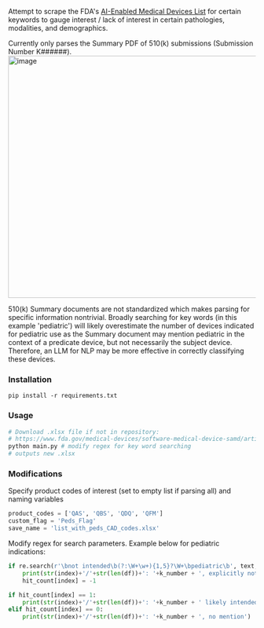 Attempt to scrape the FDA's [AI-Enabled Medical Devices List](https://www.fda.gov/medical-devices/software-medical-device-samd/artificial-intelligence-enabled-medical-devices) for certain keywords to gauge interest / lack of interest in certain pathologies, modalities, and demographics.

Currently only parses the Summary PDF of 510(k) submissions (Submission Number K######).
<img width="694" height="493" alt="image" src="https://github.com/user-attachments/assets/d490db90-339f-4c9a-92dc-cc3aa1dd48df" />

510(k) Summary documents are not standardized which makes parsing for specific information nontrivial. Broadly searching for key words (in this example 'pediatric') will likely overestimate the number of devices indicated for pediatric use as the Summary document may mention pediatric in the context of a predicate device, but not necessarily the subject device. Therefore, an LLM for NLP may be more effective in correctly classifying these devices.

### Installation
`pip install -r requirements.txt`

### Usage
```python
# Download .xlsx file if not in repository:
# https://www.fda.gov/medical-devices/software-medical-device-samd/artificial-intelligence-enabled-medical-devices
python main.py # modify regex for key word searching
# outputs new .xlsx
```
### Modifications
Specify product codes of interest (set to empty list if parsing all) and naming variables
```python
product_codes = ['QAS', 'QBS', 'QDQ', 'QFM']
custom_flag = 'Peds_Flag'
save_name = 'list_with_peds_CAD_codes.xlsx'
```

Modify regex for search parameters. Example below for pediatric indications:
```python
if re.search(r'\bnot intended\b(?:\W+\w+){1,5}?\W+\bpediatric\b', text, flags=re.IGNORECASE) is not None:
    print(str(index)+'/'+str(len(df))+': '+k_number + ', explicitly not intended')
    hit_count[index] = -1

if hit_count[index] == 1:
    print(str(index)+'/'+str(len(df))+': '+k_number + ' likely intended for pediatric or children')
elif hit_count[index] == 0:
    print(str(index)+'/'+str(len(df))+': '+k_number + ', no mention')
```
